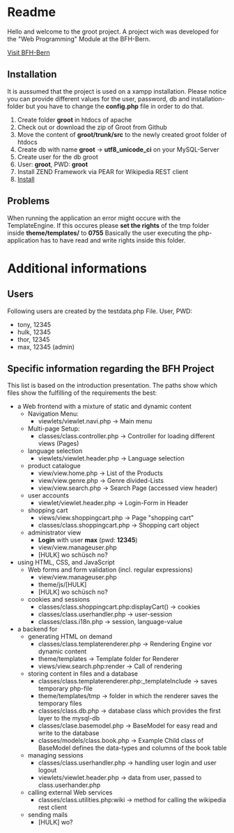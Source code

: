 # Readme
Hello and welcome to the groot project.
A project wich was developed for the "Web Programming" Module at the BFH-Bern.

[Visit BFH-Bern](http://http://www.ti.bfh.ch/)

## Installation
It is aussumed that the project is used on a xampp installation.
Please notice you can provide different values for the user, password, db and installation-folder but you have to change the **config.php** file in order to do that.
1. Create folder **groot** in htdocs of apache
2. Check out or download the zip of Groot from Github
  1. Move the content of **groot/trunk/src** to the newly created groot folder of htdocs
3. Create db with name **groot** -> **utf8_unicode_ci** on your MySQL-Server
4. Create user for the db groot
  1. User: **groot**, PWD: **groot**
5. Install ZEND Framework via PEAR for Wikipedia REST client
  1. [Install](https://code.google.com/p/zend/)

## Problems
When running the application an error might occure with the TemplateEngine.
If this occures please **set the rights** of the tmp folder inside **theme/templates/** to **0755**
Basically the user executing the php-application has to have read and write rights inside this folder.

# Additional informations
## Users
Following users are created by the testdata.php File.
User, PWD:
* tony, 12345
* hulk, 12345
* thor, 12345
* max, 12345 (admin)

## Specific information regarding the BFH Project
This list is based on the introduction presentation.
The paths show which files show the fulfilling of the requirements the best:
* a Web frontend with a mixture of static and dynamic content
  * Navigation Menu:
    * viewlets/viewlet.navi.php -> Main menu
  * Multi-page Setup:
    * classes/class.controller.php -> Controller for loading different views (Pages)
  * language selection
    * viewlets/viewlet.header.php -> Language selection
  * product catalogue
    * view/view.home.php -> List of the Products
    * view/view.genre.php -> Genre divided-Lists
    * view/view.search.php -> Search Page (accessed view header)
  * user accounts
    * viewlet/viewlet.header.php -> Login-Form in Header
  * shopping cart
    * views/view.shoppingcart.php -> Page "shopping cart"
    * classes/class.shoppingcart.php -> Shopping cart object
  * administrator view
    * **Login** with user **max** (pwd: **12345**)
    * view/view.manageuser.php
    * [HULK] wo schüsch no?
* using HTML, CSS, and JavaScript
  * Web forms and form validation (incl. regular expressions)
    * view/view.manageuser.php
    * theme/js/[HULK]
    * [HULK] wo schüsch no?
  * cookies and sessions
    * classes/class.shoppingcart.php:displayCart() -> cookies
    * classes/class.userhandler.php -> user-session
    * classes/class.i18n.php -> session, language-value
* a backend for
  * generating HTML on demand
    * classes/class.templaterenderer.php -> Rendering Engine vor dynamic content
    * theme/templates -> Template folder for Renderer
    * views/view.search.php:render -> Call of rendering
  * storing content in files and a database
    * classes/class.templaterenderer.php:_templateInclude -> saves temporary php-file
    * theme/templates/tmp -> folder in which the renderer saves the temporary files
    * classes/class.db.php -> database class which provides the first layer to the mysql-db
    * classes/clase.basemodel.php -> BaseModel for easy read and write to the database
    * classes/models/class.book.php -> Example Child class of BaseModel defines the data-types and columns of the book table
  * managing sessions
    * classes/class.userhandler.php -> handling user login and user logout
    * viewlets/viewlet.header.php -> data from user, passed to class.userhander.php
  * calling external Web services
    * classes/class.utilities.php:wiki -> method for calling the wikipedia rest client
  * sending mails
    * [HULK] wo?